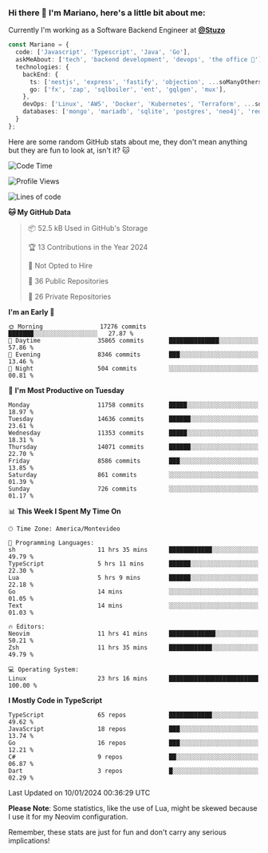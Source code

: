 ### Hi there 👋 I'm Mariano, here's a little bit about me:

Currently I'm working as a Software Backend Engineer at [**@Stuzo**](https://www.stuzo.com/)

```ts
const Mariano = {
  code: ['Javascript', 'Typescript', 'Java', 'Go'],
  askMeAbout: ['tech', 'backend development', 'devops', 'the office 💼'],
  technologies: {
    backEnd: {
      ts: ['nestjs', 'express', 'fastify', 'objection', ...soManyOthersFrameworks],
      go: ['fx', 'zap', 'sqlboiler', 'ent', 'gqlgen', 'mux'],
    },
    devOps: ['Linux', 'AWS', 'Docker', 'Kubernetes', 'Terraform', ...soManyOthersTools],
    databases: ['mongo', 'mariadb', 'sqlite', 'postgres', 'neo4j', 'redis', ...],
  }
};
```

Here are some random GitHub stats about me, they don't mean anything but they are fun to look at, isn't it? 🐱

<!--START_SECTION:waka-->
![Code Time](http://img.shields.io/badge/Code%20Time-1%2C480%20hrs%2016%20mins-blue)

![Profile Views](http://img.shields.io/badge/Profile%20Views-0-blue)

![Lines of code](https://img.shields.io/badge/From%20Hello%20World%20I%27ve%20Written-13.5%20million%20lines%20of%20code-blue)

**🐱 My GitHub Data** 

> 📦 52.5 kB Used in GitHub's Storage 
 > 
> 🏆 13 Contributions in the Year 2024
 > 
> 🚫 Not Opted to Hire
 > 
> 📜 36 Public Repositories 
 > 
> 🔑 26 Private Repositories 
 > 
**I'm an Early 🐤** 

```text
🌞 Morning                17276 commits       ███████░░░░░░░░░░░░░░░░░░   27.87 % 
🌆 Daytime                35865 commits       ██████████████░░░░░░░░░░░   57.86 % 
🌃 Evening                8346 commits        ███░░░░░░░░░░░░░░░░░░░░░░   13.46 % 
🌙 Night                  504 commits         ░░░░░░░░░░░░░░░░░░░░░░░░░   00.81 % 
```
📅 **I'm Most Productive on Tuesday** 

```text
Monday                   11758 commits       █████░░░░░░░░░░░░░░░░░░░░   18.97 % 
Tuesday                  14636 commits       ██████░░░░░░░░░░░░░░░░░░░   23.61 % 
Wednesday                11353 commits       █████░░░░░░░░░░░░░░░░░░░░   18.31 % 
Thursday                 14071 commits       ██████░░░░░░░░░░░░░░░░░░░   22.70 % 
Friday                   8586 commits        ███░░░░░░░░░░░░░░░░░░░░░░   13.85 % 
Saturday                 861 commits         ░░░░░░░░░░░░░░░░░░░░░░░░░   01.39 % 
Sunday                   726 commits         ░░░░░░░░░░░░░░░░░░░░░░░░░   01.17 % 
```


📊 **This Week I Spent My Time On** 

```text
🕑︎ Time Zone: America/Montevideo

💬 Programming Languages: 
sh                       11 hrs 35 mins      ████████████░░░░░░░░░░░░░   49.79 % 
TypeScript               5 hrs 11 mins       ██████░░░░░░░░░░░░░░░░░░░   22.30 % 
Lua                      5 hrs 9 mins        ██████░░░░░░░░░░░░░░░░░░░   22.18 % 
Go                       14 mins             ░░░░░░░░░░░░░░░░░░░░░░░░░   01.05 % 
Text                     14 mins             ░░░░░░░░░░░░░░░░░░░░░░░░░   01.03 % 

🔥 Editors: 
Neovim                   11 hrs 41 mins      █████████████░░░░░░░░░░░░   50.21 % 
Zsh                      11 hrs 35 mins      ████████████░░░░░░░░░░░░░   49.79 % 

💻 Operating System: 
Linux                    23 hrs 16 mins      █████████████████████████   100.00 % 
```

**I Mostly Code in TypeScript** 

```text
TypeScript               65 repos            ████████████░░░░░░░░░░░░░   49.62 % 
JavaScript               18 repos            ███░░░░░░░░░░░░░░░░░░░░░░   13.74 % 
Go                       16 repos            ███░░░░░░░░░░░░░░░░░░░░░░   12.21 % 
C#                       9 repos             ██░░░░░░░░░░░░░░░░░░░░░░░   06.87 % 
Dart                     3 repos             █░░░░░░░░░░░░░░░░░░░░░░░░   02.29 % 
```




 Last Updated on 10/01/2024 00:36:29 UTC
<!--END_SECTION:waka-->

**Please Note**: Some statistics, like the use of Lua, might be skewed because I use it for my Neovim configuration.

Remember, these stats are just for fun and don't carry any serious implications!
